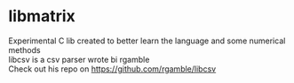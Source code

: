 # libmatrix
Experimental C lib created to better learn the language and some numerical methods<br>
libcsv is a csv parser wrote bi rgamble<br>
Check out his repo on https://github.com/rgamble/libcsv
